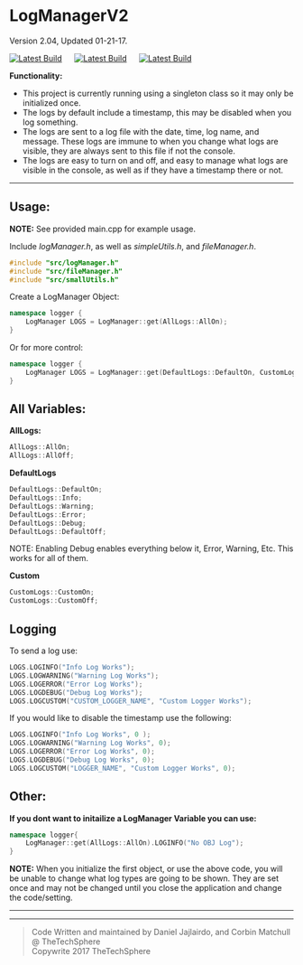 
**LogManagerV2**
===============
Version 2.04, Updated 01-21-17.<br>

[![Latest Build](https://img.shields.io/badge/Build-Stable-brightgreen.svg?style=plastic)]()
&emsp;
[![Latest Build](https://img.shields.io/badge/Version-V2.04-lightgrey.svg?style=plastic)](http://www.github.com/TNTWZRD/LogManager/releases/latest)
&emsp;
[![Latest Build](https://img.shields.io/badge/Updated-2017--01--22-blue.svg?style=plastic)]()

**Functionality:**

- This project is currently running using a singleton class so it may only be initialized once.
- The logs by default include a timestamp, this may be disabled when you log something.
- The logs are sent to a log file with the date, time, log name, and message. These logs are immune to when you change what logs are visible, they are always sent to this file if not the console.
- The logs are easy to turn on and off, and easy to manage what logs are visible in the console, as well as if they have a timestamp there or not.


---------------------

Usage:
--------

 **NOTE:** See provided main.cpp for example usage.

 Include *logManager.h*, as well as *simpleUtils.h*, and *fileManager.h*.
```cpp
#include "src/logManager.h"
#include "src/fileManager.h" 
#include "src/smallUtils.h"
```

Create a LogManager Object:
```cpp
namespace logger {
	LogManager LOGS = LogManager::get(AllLogs::AllOn);
}
```

Or for more control:
```cpp
namespace logger {
	LogManager LOGS = LogManager::get(DefaultLogs::DefaultOn, CustomLogs::CustomOn);
}
```


All Variables:
-----------------

**AllLogs:**
```cpp
AllLogs::AllOn;
AllLogs::AllOff;
```
**DefaultLogs**
```cpp
DefaultLogs::DefaultOn;
DefaultLogs::Info;
DefaultLogs::Warning;
DefaultLogs::Error;
DefaultLogs::Debug;
DefaultLogs::DefaultOff;
```
NOTE: Enabling Debug enables everything below it, Error, Warning, Etc. This works for all of them.

**Custom**
```cpp
CustomLogs::CustomOn;
CustomLogs::CustomOff;
```
Logging
---------

To send a log use:
```cpp
LOGS.LOGINFO("Info Log Works");
LOGS.LOGWARNING("Warning Log Works");
LOGS.LOGERROR("Error Log Works");
LOGS.LOGDEBUG("Debug Log Works");
LOGS.LOGCUSTOM("CUSTOM_LOGGER_NAME", "Custom Logger Works");
```

If you would like to disable the timestamp use the following:
```cpp
LOGS.LOGINFO("Info Log Works", 0 );
LOGS.LOGWARNING("Warning Log Works", 0);
LOGS.LOGERROR("Error Log Works", 0);
LOGS.LOGDEBUG("Debug Log Works", 0);
LOGS.LOGCUSTOM("LOGGER_NAME", "Custom Logger Works", 0);
```

Other:
--------

**If you dont want to initailize a LogManager Variable you can use:**

```cpp
namespace logger{
	LogManager::get(AllLogs::AllOn).LOGINFO("No OBJ Log");
}
```

**NOTE:** When you initialize the first object, or use the above code, you will be unable to change what log types are going to be shown. They are set once and may not be changed until you close the application and change the code/setting.

------------------------

------------------------

> Code Written and maintained by Daniel Jajlairdo, and Corbin Matchull @ TheTechSphere <br>
> Copywrite 2017 TheTechSphere <br>
